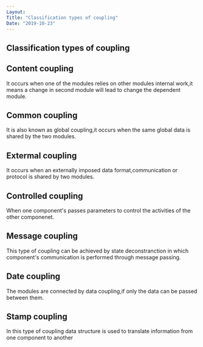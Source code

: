 ```yaml
---
Layout:
Title: "Classification types of coupling"
Date: "2019-10-23"
---
```


## Classification types of coupling

## Content coupling
It occurs when one of the modules relies on other modules internal work,it means a change in second module will lead to change the dependent module.

## Common coupling 
It is also known as global coupling,it occurs when the same global data is shared by the two modules.

## Extermal coupling 
It occurs when an externally imposed data format,communication or protocol is shared by two modules.

## Controlled coupling 
When one component's passes parameters to control the activities of the other componenet.

## Message coupling 
This type of coupling can be achieved by state deconstranction in which component's communication is performed through message passing.

## Date coupling
The modules are connected by data coupling,if only the data can be passed between them.

## Stamp coupling 
In this type of coupling data structure is used to translate information from one component to another